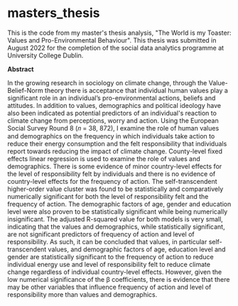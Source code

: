 # masters_thesis
This is the code from my master's thesis analysis, "The World is my Toaster: Values and Pro-Environmental Behaviour". This thesis was submitted in August 2022 for the completion of the social data analytics programme at University College Dublin. 

**Abstract**

In the growing research in sociology on climate change, through the Value-Belief-Norm theory there is acceptance that individual human values play a significant role in an individual’s pro-environmental actions, beliefs and attitudes. In addition to values, demographics and political ideology have also been indicated as potential predictors of an individual's reaction to climate change from perceptions, worry and action. Using the European Social Survey Round 8 (𝑛 = 38, 872), I examine the role of human values and demographics on the frequency in which individuals take action to reduce their energy consumption and the felt responsibility that individuals report towards reducing the impact of climate change. County-level fixed effects linear regression is used to examine the role of values and demographics. There is some evidence of minor country-level effects for the level of responsibility felt by individuals and there is no evidence of country-level effects for the frequency of action. The self-transcendent higher-order value cluster was found to be statistically and comparatively numerically significant for both the level of responsibility felt and the frequency of action. The demographic factors of age, gender and education level were also proven to be statistically significant while being numerically insignificant. The adjusted R-squared value for both models is very small, indicating that the values and demographics, while statistically significant, are not significant predictors of frequency of action and level of responsibility. As such, it can be concluded that values, in particular self-transcendent values, and demographic factors of age, education level and gender are statistically significant to the frequency of action to reduce individual energy use and level of responsibility felt to reduce climate change regardless of individual country-level effects. However, given the low numerical significance of the β coefficients, there is evidence that there may be other variables that influence frequency of action and level of responsibility more than values and demographics.
